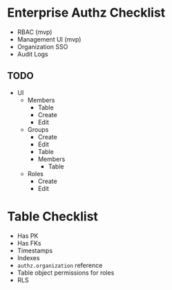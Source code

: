 # Enterprise Authz Checklist

- RBAC (mvp)
- Management UI (mvp)
- Organization SSO
- Audit Logs

## TODO

- UI
  - Members
    - Table
    - Create
    - Edit
  - Groups
    - Create
    - Edit
    - Table
    - Members
      - Table
  - Roles
    - Create
    - Edit

# Table Checklist

- Has PK
- Has FKs
- Timestamps
- Indexes
- `authz.organization` reference
- Table object permissions for roles
- RLS
